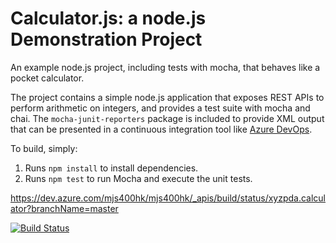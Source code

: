 Calculator.js: a node.js Demonstration Project
==============================================
An example node.js project, including tests with mocha, that behaves like
a pocket calculator.

The project contains a simple node.js application that exposes REST APIs
to perform arithmetic on integers, and provides a test suite with mocha
and chai.  The `mocha-junit-reporters` package is included to provide XML
output that can be presented in a continuous integration tool like
[Azure DevOps](https://azure.com/devops).

To build, simply:

1. Runs `npm install` to install dependencies.
2. Runs `npm test` to run Mocha and execute the unit tests.

https://dev.azure.com/mjs400hk/mjs400hk/_apis/build/status/xyzpda.calculator?branchName=master

[![Build Status](https://dev.azure.com/mjs400hk/mjs400hk/_apis/build/status/xyzpda.calculator?branchName=master)](https://dev.azure.com/mjs400hk/mjs400hk/_build/latest?definitionId=3&branchName=master)
